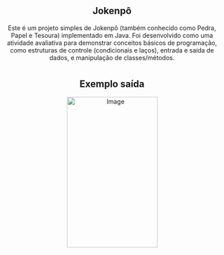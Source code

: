 # <h2 align="center">Jokenpô</h2>

<p align="center">Este é um projeto simples de Jokenpô (também conhecido como Pedra, Papel e Tesoura) implementado em Java. Foi desenvolvido como uma atividade avaliativa para demonstrar conceitos básicos de programação, como estruturas de controle (condicionais e laços), entrada e saída de dados, e manipulação de classes/métodos.
</p>

# <h2 align="center">Exemplo saída</h2>


<p align="center">
 <img width="207" height="344" alt="Image" src="https://github.com/user-attachments/assets/91668008-94a1-4c9f-924b-4fb7ad06de8c" />
</p>
